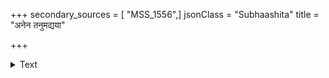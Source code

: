 +++
secondary_sources = [ "MSS_1556",]
jsonClass = "Subhaashita"
title = "अनेन तनुमद्यया"

+++

<details><summary>Text</summary>

अनेन तनुमद्यया मुखरनूपुराराविणा नवाम्बुरुहकोमलेन चरणेन संभावितः।  
अशोक यदि सद्य एव कुसुमैर्न संपत्स्यसे वृथा वहसि दोहदं ललितकामिसाधारणम्॥
</details>
